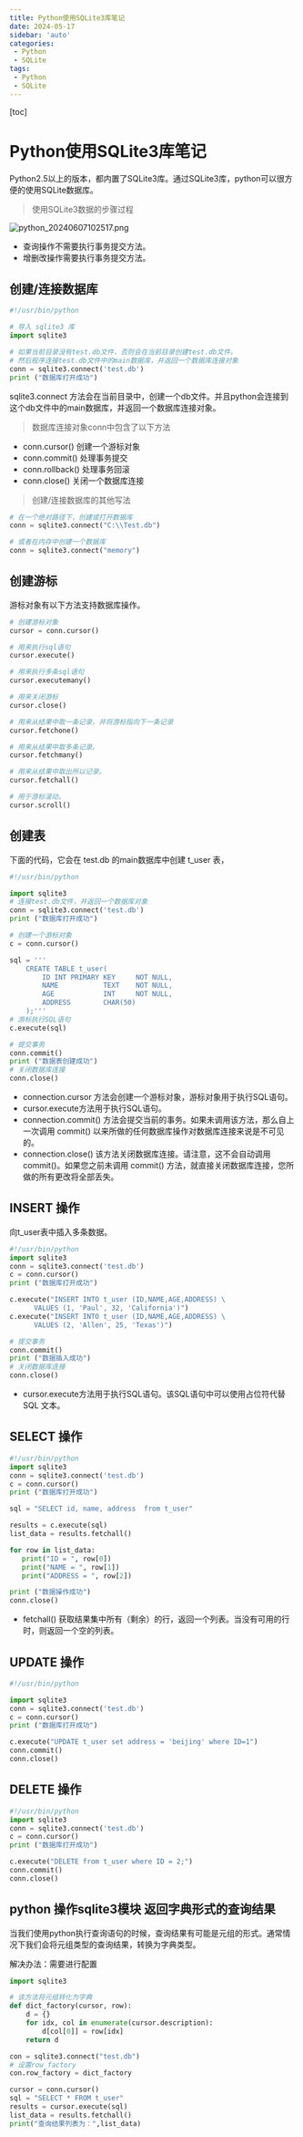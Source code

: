 ```yaml
---
title: Python使用SQLite3库笔记
date: 2024-05-17
sidebar: 'auto'
categories: 
 - Python
 - SQLite
tags:
 - Python
 - SQLite
---
```


[toc]

# Python使用SQLite3库笔记

Python2.5以上的版本，都内置了SQLite3库。通过SQLite3库，python可以很方便的使用SQLite数据库。

> 使用SQLite3数据的步骤过程

![python_20240607102517.png](../blog_img/python_20240607102517.png)

- 查询操作不需要执行事务提交方法。
- 增删改操作需要执行事务提交方法。

## 创建/连接数据库

```py
#!/usr/bin/python

# 导入 sqlite3 库
import sqlite3

# 如果当前目录没有test.db文件，否则会在当前目录创建test.db文件。
# 然后程序连接test.db文件中的main数据库，并返回一个数据库连接对象
conn = sqlite3.connect('test.db')
print ("数据库打开成功")
```

sqlite3.connect 方法会在当前目录中，创建一个db文件。并且python会连接到这个db文件中的main数据库，并返回一个数据库连接对象。

> 数据库连接对象conn中包含了以下方法
- conn.cursor()	    创建一个游标对象
- conn.commit()	    处理事务提交
- conn.rollback()	处理事务回滚
- conn.close()	    关闭一个数据库连接

> 创建/连接数据库的其他写法

```py
# 在一个绝对路径下，创建或打开数据库
conn = sqlite3.connect("C:\\Test.db")

# 或者在内存中创建一个数据库
conn = sqlite3.connect("memory")
```

## 创建游标

游标对象有以下方法支持数据库操作。

```py
# 创建游标对象
cursor = conn.cursor()

# 用来执行sql语句
cursor.execute()	

# 用来执行多条sql语句
cursor.executemany()	

# 用来关闭游标
cursor.close()	

# 用来从结果中取一条记录，并将游标指向下一条记录
cursor.fetchone()	

# 用来从结果中取多条记录。
cursor.fetchmany()	

# 用来从结果中取出所以记录。
cursor.fetchall()	

# 用于游标滚动。
cursor.scroll()	

```

## 创建表

下面的代码，它会在 test.db 的main数据库中创建 t_user 表，

```py
#!/usr/bin/python

import sqlite3
# 连接test.db文件，并返回一个数据库对象
conn = sqlite3.connect('test.db')
print ("数据库打开成功")

# 创建一个游标对象
c = conn.cursor()

sql = '''
    CREATE TABLE t_user(
        ID INT PRIMARY KEY     NOT NULL,
        NAME           TEXT    NOT NULL,
        AGE            INT     NOT NULL,
        ADDRESS        CHAR(50) 
    );'''
# 游标执行SQL语句
c.execute(sql)

# 提交事务
conn.commit()
print ("数据表创建成功")
# 关闭数据库连接
conn.close()
```

- connection.cursor 方法会创建一个游标对象，游标对象用于执行SQL语句。
- cursor.execute方法用于执行SQL语句。
- connection.commit() 方法会提交当前的事务。如果未调用该方法，那么自上一次调用 commit() 以来所做的任何数据库操作对数据库连接来说是不可见的。
- connection.close() 该方法关闭数据库连接。请注意，这不会自动调用 commit()。如果您之前未调用 commit() 方法，就直接关闭数据库连接，您所做的所有更改将全部丢失。


## INSERT 操作

向t_user表中插入多条数据。

```py
#!/usr/bin/python
import sqlite3
conn = sqlite3.connect('test.db')
c = conn.cursor()
print ("数据库打开成功")

c.execute("INSERT INTO t_user (ID,NAME,AGE,ADDRESS) \
      VALUES (1, 'Paul', 32, 'California')")
c.execute("INSERT INTO t_user (ID,NAME,AGE,ADDRESS) \
      VALUES (2, 'Allen', 25, 'Texas')")

# 提交事务
conn.commit()
print ("数据插入成功")
# 关闭数据库连接
conn.close()
```

- cursor.execute方法用于执行SQL语句。该SQL语句中可以使用占位符代替 SQL 文本。

## SELECT 操作

```py
#!/usr/bin/python
import sqlite3
conn = sqlite3.connect('test.db')
c = conn.cursor()
print ("数据库打开成功")

sql = "SELECT id, name, address  from t_user"

results = c.execute(sql)
list_data = results.fetchall()

for row in list_data:
   print("ID = ", row[0])
   print("NAME = ", row[1])
   print("ADDRESS = ", row[2])

print ("数据操作成功")
conn.close()
```

- fetchall() 获取结果集中所有（剩余）的行，返回一个列表。当没有可用的行时，则返回一个空的列表。

## UPDATE 操作

```py
#!/usr/bin/python

import sqlite3
conn = sqlite3.connect('test.db')
c = conn.cursor()
print ("数据库打开成功")

c.execute("UPDATE t_user set address = 'beijing' where ID=1")
conn.commit()
conn.close()
```

## DELETE 操作

```py
#!/usr/bin/python
import sqlite3
conn = sqlite3.connect('test.db')
c = conn.cursor()
print ("数据库打开成功")

c.execute("DELETE from t_user where ID = 2;")
conn.commit()
conn.close()
```

## python 操作sqlite3模块 返回字典形式的查询结果

当我们使用python执行查询语句的时候，查询结果有可能是元组的形式。通常情况下我们会将元组类型的查询结果，转换为字典类型。


解决办法：需要进行配置

```py
import sqlite3

# 该方法将元组转化为字典
def dict_factory(cursor, row):
    d = {}
    for idx, col in enumerate(cursor.description):
        d[col[0]] = row[idx]
    return d

con = sqlite3.connect("test.db")
# 设置row_factory
con.row_factory = dict_factory

cursor = conn.cursor()
sql = "SELECT * FROM t_user"
results = cursor.execute(sql)
list_data = results.fetchall()
print("查询结果列表为：",list_data)

```

